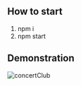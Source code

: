 ## How to start

1. npm i
2. npm start

## Demonstration

![concertClub](https://user-images.githubusercontent.com/72819725/174333471-62bbdfcc-2032-43a1-800b-adcb4b4fdcba.gif)
